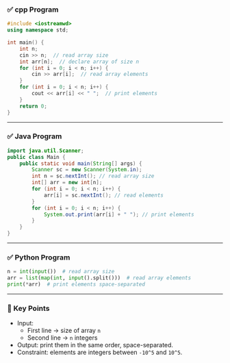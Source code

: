 ### ✅ cpp Program

```cpp
#include <iostreamwd>
using namespace std;

int main() {
    int n;
    cin >> n;  // read array size
    int arr[n];  // declare array of size n
    for (int i = 0; i < n; i++) {
        cin >> arr[i];  // read array elements
    }
    for (int i = 0; i < n; i++) {
        cout << arr[i] << " ";  // print elements
    }
    return 0;
}
```

---

### ✅ Java Program

```java
import java.util.Scanner;  
public class Main {     
	public static void main(String[] args) {         
		Scanner sc = new Scanner(System.in);          
		int n = sc.nextInt(); // read array size         
		int[] arr = new int[n];          
		for (int i = 0; i < n; i++) {             
			arr[i] = sc.nextInt(); // read elements         
		}          
		for (int i = 0; i < n; i++) {             
			System.out.print(arr[i] + " "); // print elements         
		}     
	} 
}
```

---

### ✅ Python Program

```python
n = int(input())  # read array size 
arr = list(map(int, input().split()))  # read array elements  
print(*arr)  # print elements space-separated
```

---

### 🔑 Key Points

- Input:
    - First line → size of array `n`
    - Second line → `n` integers
- Output: print them in the same order, space-separated.
- Constraint: elements are integers between `-10^5` and `10^5`.